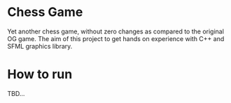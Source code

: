 # Chess Game

Yet another chess game, without zero changes as compared to the original OG game. The aim of this project to get hands on experience with C++ and SFML graphics library.

# How to run

TBD...